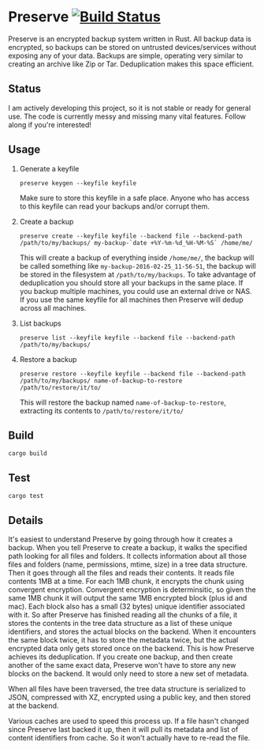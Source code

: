 # Preserve [![Build Status](https://travis-ci.org/fpgaminer/preserve.svg?branch=master)](https://travis-ci.org/fpgaminer/preserve) #
Preserve is an encrypted backup system written in Rust.  All backup data is encrypted, so backups can be stored on untrusted devices/services without exposing any of your data.  Backups are simple, operating very similar to creating an archive like Zip or Tar.  Deduplication makes this space efficient.

## Status
I am actively developing this project, so it is not stable or ready for general use.  The code is currently messy and missing many vital features.  Follow along if you're interested!

## Usage

1. Generate a keyfile

   ```
   preserve keygen --keyfile keyfile
   ```

    Make sure to store this keyfile in a safe place.  Anyone who has access to this keyfile can read your backups and/or corrupt them.

2. Create a backup

   ```
   preserve create --keyfile keyfile --backend file --backend-path /path/to/my/backups/ my-backup-`date +%Y-%m-%d_%H-%M-%S` /home/me/
   ```

   This will create a backup of everything inside `/home/me/`, the backup will be called something like `my-backup-2016-02-25_11-56-51`, the backup will be stored in the filesystem at `/path/to/my/backups`.  To take advantage of deduplication you should store all your backups in the same place.  If you backup multiple machines, you could use an external drive or NAS.  If you use the same keyfile for all machines then Preserve will dedup across all machines.

3. List backups

   ```
   preserve list --keyfile keyfile --backend file --backend-path /path/to/my/backups/
   ```

3. Restore a backup

   ```
   preserve restore --keyfile keyfile --backend file --backend-path /path/to/my/backups/ name-of-backup-to-restore /path/to/restore/it/to/
   ```

   This will restore the backup named `name-of-backup-to-restore`, extracting its contents to `/path/to/restore/it/to/`

## Build
```
cargo build
```

## Test
```
cargo test
```

## Details
It's easiest to understand Preserve by going through how it creates a backup.  When you tell Preserve to create a backup, it walks the specified path looking for all files and folders.  It collects information about all those files and folders (name, permissions, mtime, size) in a tree data structure.  Then it goes through all the files and reads their contents.  It reads file contents 1MB at a time.  For each 1MB chunk, it encrypts the chunk using convergent encryption.  Convergent encryption is determinsitic, so given the same 1MB chunk it will output the same 1MB encrypted block (plus id and mac).  Each block also has a small (32 bytes) unique identifier associated with it.  So after Preserve has finished reading all the chunks of a file, it stores the contents in the tree data structure as a list of these unique identifiers, and stores the actual blocks on the backend.  When it encounters the same block twice, it has to store the metadata twice, but the actual encrypted data only gets stored once on the backend.  This is how Preserve achieves its deduplication.  If you create one backup, and then create another of the same exact data, Preserve won't have to store any new blocks on the backend.  It would only need to store a new set of metadata.

When all files have been traversed, the tree data structure is serialized to JSON, compressed with XZ, encrypted using a public key, and then stored at the backend.

Various caches are used to speed this process up.  If a file hasn't changed since Preserve last backed it up, then it will pull its metadata and list of content identifiers from cache.  So it won't actually have to re-read the file.
